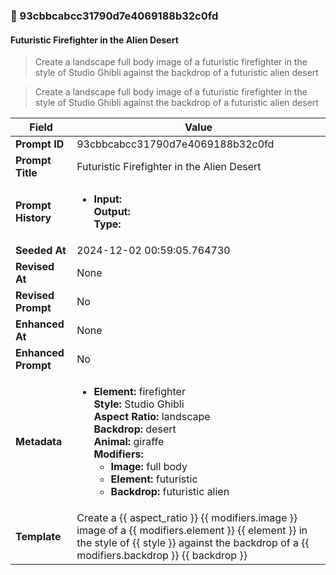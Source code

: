 

### 📜 93cbbcabcc31790d7e4069188b32c0fd

#### Futuristic Firefighter in the Alien Desert

> Create a landscape full body image of a futuristic firefighter in the style of Studio Ghibli against the backdrop of a futuristic alien desert

> Create a landscape full body image of a futuristic firefighter in the style of Studio Ghibli against the backdrop of a futuristic alien desert

| Field          | Value                                                                                                                                                                      |
|----------------|----------------------------------------------------------------------------------------------------------------------------------------------------------------------------|
| **Prompt ID**  | 93cbbcabcc31790d7e4069188b32c0fd                                                                                                                                                            |
| **Prompt Title**  | Futuristic Firefighter in the Alien Desert                                                                                                                                                            |
| **Prompt History** | <ul><li>**Input:**  <br> **Output:**  <br> **Type:** </li></ul> |
| **Seeded At** | 2024-12-02 00:59:05.764730                                                                                                                                                   |
| **Revised At** | None                                                                                                                                                   |
| **Revised Prompt** | No                                                                                                                                                                      |
| **Enhanced At** | None                                                                                                                                                  |
| **Enhanced Prompt** | No                                                                                                                                                                    |
| **Metadata**   | <ul><li>**Element:** firefighter <br> **Style:** Studio Ghibli <br> **Aspect Ratio:** landscape <br> **Backdrop:** desert <br> **Animal:** giraffe <br> **Modifiers:**<ul><li>**Image:** full body</li><li>**Element:** futuristic</li><li>**Backdrop:** futuristic alien</li></ul></li></ul> |
| **Template**   | Create a {{ aspect_ratio }} {{ modifiers.image }} image of a {{ modifiers.element }} {{ element }} in the style of {{ style }} against the backdrop of a {{ modifiers.backdrop }} {{ backdrop }}                                                                                                                                           |


